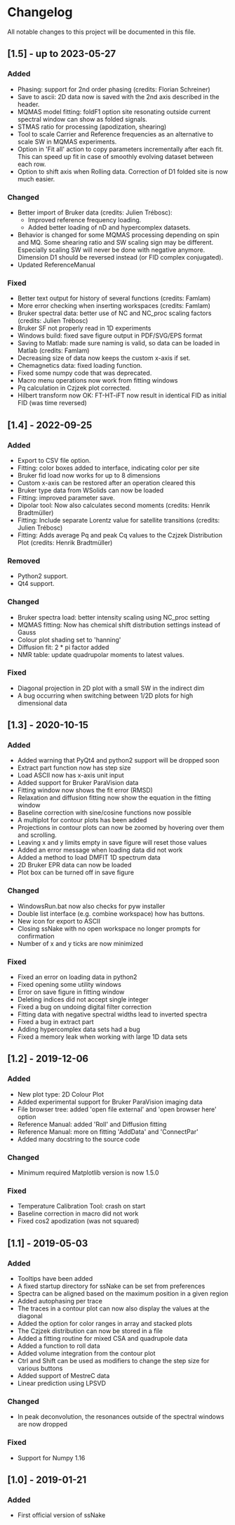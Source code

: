 Changelog
=========

All notable changes to this project will be documented in this file.

## [1.5] - up to 2023-05-27
### Added
- Phasing: support for 2nd order phasing (credits: Florian Schreiner)
- Save to ascii: 2D data now is saved with the 2nd axis described in the header.
- MQMAS model fitting: foldF1 option site resonating outside current spectral window can show as folded signals.
- STMAS ratio for processing (apodization, shearing)
- Tool to scale Carrier and Reference frequencies as an alternative to scale SW in MQMAS experiments.
- Option in 'Fit all' action to copy parameters incrementally after each fit. This can speed up fit in case of smoothly 
  evolving dataset between each row.
- Option to shift axis when Rolling data. Correction of D1 folded site is now much easier.
### Changed
- Better import of Bruker data (credits: Julien Trébosc):
   + Improved reference frequency loading.
   + Added better loading of nD and hypercomplex datasets.
- Behavior is changed for some MQMAS processing depending on spin and MQ. 
  Some shearing ratio and SW scaling sign may be different. Especially scaling 
  SW will never be done with negative anymore. Dimension D1 should be reversed instead 
  (or FID complex conjugated).
- Updated ReferenceManual
### Fixed
- Better text output for history of several functions (credits: Famlam)
- More error checking when inserting workspaces (credits: Famlam)
- Bruker spectral data: better use of NC and NC_proc scaling factors (credits: Julien Trébosc)
- Bruker SF not properly read in 1D experiments
- Windows build: fixed save figure output in PDF/SVG/EPS format
- Saving to Matlab: made sure naming is valid, so data can be loaded in Matlab (credits: Famlam)
- Decreasing size of data now keeps the custom x-axis if set.
- Chemagnetics data: fixed loading function.
- Fixed some numpy code that was deprecated.
- Macro menu operations now work from fitting windows
- Pq calculation in Czjzek plot corrected. 
- Hilbert transform now OK: FT-HT-iFT now result in identical FID as initial FID (was time reversed)
## [1.4] - 2022-09-25
### Added
- Export to CSV file option.
- Fitting: color boxes added to interface, indicating color per site
- Bruker fid load now works for up to 8 dimensions
- Custom x-axis can be restored after an operation cleared this
- Bruker type data from WSolids can now be loaded
- Fitting: improved parameter save. 
- Dipolar tool: Now also calculates second moments (credits: Henrik Bradtmüller)
- Fitting: Include separate Lorentz value for satellite transitions (credits: Julien Trébosc)
- Fitting: Adds average Pq and peak Cq values to the Czjzek Distribution Plot (credits: Henrik Bradtmüller)
### Removed
- Python2 support.
- Qt4 support.
### Changed
- Bruker spectra load: better intensity scaling using NC_proc setting
- MQMAS fitting: Now has chemical shift distribution settings instead of Gauss
- Colour plot shading set to 'hanning'
- Diffusion fit: 2 * pi factor added
- NMR table: update quadrupolar moments to latest values.
### Fixed
- Diagonal projection in 2D plot with a small SW in the indirect dim
- A bug occurring when switching between 1/2D plots for high dimensional data

## [1.3] - 2020-10-15
### Added
- Added warning that PyQt4 and python2 support will be dropped soon
- Extract part function now has step size
- Load ASCII now has x-axis unit input
- Added support for Bruker ParaVision data
- Fitting window now shows the fit error (RMSD)
- Relaxation and diffusion fitting now show the equation in the fitting window
- Baseline correction with sine/cosine functions now possible
- A multiplot for contour plots has been added
- Projections in contour plots can now be zoomed by hovering over them and scrolling.
- Leaving x and y limits empty in save figure will reset those values
- Added an error message when loading data did not work
- Added a method to load DMFIT 1D spectrum data
- 2D Bruker EPR data can now be loaded
- Plot box can be turned off in save figure

### Changed
- WindowsRun.bat now also checks for pyw installer 
- Double list interface (e.g. combine workspace) how has buttons.
- New icon for export to ASCII
- Closing ssNake with no open workspace no longer prompts for confirmation
- Number of x and y ticks are now minimized

### Fixed
- Fixed an error on loading data in python2
- Fixed opening some utility windows
- Error on save figure in fitting window
- Deleting indices did not accept single integer
- Fixed a bug on undoing digital filter correction
- Fitting data with negative spectral widths lead to inverted spectra
- Fixed a bug in extract part
- Adding hypercomplex data sets had a bug
- Fixed a memory leak when working with large 1D data sets

## [1.2] - 2019-12-06
### Added
- New plot type: 2D Colour Plot
- Added experimental support for Bruker ParaVision imaging data
- File browser tree: added 'open file external' and 'open browser here' option
- Reference Manual: added 'Roll' and Diffusion fitting
- Reference Manual: more on fitting 'AddData' and 'ConnectPar'
- Added many docstring to the source code

### Changed
- Minimum required Matplotlib version is now 1.5.0

### Fixed
- Temperature Calibration Tool: crash on start
- Baseline correction in macro did not work
- Fixed cos2 apodization (was not squared)

## [1.1] - 2019-05-03
### Added
- Tooltips have been added
- A fixed startup directory for ssNake can be set from preferences
- Spectra can be aligned based on the maximum position in a given region
- Added autophasing per trace
- The traces in a contour plot can now also display the values at the diagonal
- Added the option for color ranges in array and stacked plots
- The Czjzek distribution can now be stored in a file
- Added a fitting routine for mixed CSA and quadrupole data
- Added a function to roll data
- Added volume integration from the contour plot
- Ctrl and Shift can be used as modifiers to change the step size for various buttons
- Added support of MestreC data
- Linear prediction using LPSVD

### Changed
- In peak deconvolution, the resonances outside of the spectral windows are now dropped

### Fixed
- Support for Numpy 1.16

## [1.0] - 2019-01-21
### Added
- First official version of ssNake
